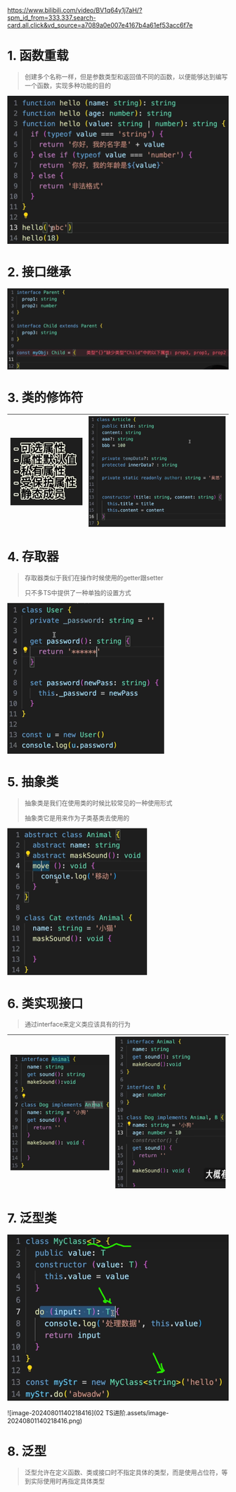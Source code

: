 https://www.bilibili.com/video/BV1q64y1j7aH/?spm_id_from=333.337.search-card.all.click&vd_source=a7089a0e007e4167b4a61ef53acc6f7e

# 1. 函数重载

> 创建多个名称一样，但是参数类型和返回值不同的函数，以便能够达到编写一个函数，实现多种功能的目的

<img src="02 TS进阶.assets/image-20240801133555975.png" alt="image-20240801133555975" style="zoom:50%;" />

# 2. 接口继承

<img src="02 TS进阶.assets/image-20240801133732137.png" alt="image-20240801133732137" style="zoom:50%;" />

# 3. 类的修饰符

| <img src="02 TS进阶.assets/image-20240801133825725.png" alt="image-20240801133825725" style="zoom:50%;" /> | <img src="02 TS进阶.assets/image-20240801134319163.png" alt="image-20240801134319163" style="zoom: 50%;" /> |
| ------------------------------------------------------------ | ------------------------------------------------------------ |

# 4. 存取器

> 存取器类似于我们在操作时候使用的getter跟setter
>
> 只不多TS中提供了一种单独的设置方式

<img src="02 TS进阶.assets/image-20240801134641406.png" alt="image-20240801134641406" style="zoom:50%;" />

# 5. 抽象类

> 抽象类是我们在使用类的时候比较常见的一种使用形式
>
> 抽象类它是用来作为子类基类去使用的

<img src="02 TS进阶.assets/image-20240801135201258.png" alt="image-20240801135201258" style="zoom:50%;" />

# 6. 类实现接口

> 通过interface来定义类应该具有的行为

| <img src="02 TS进阶.assets/image-20240801135514847.png" alt="image-20240801135514847" style="zoom:50%;" /> | <img src="02 TS进阶.assets/image-20240801135638045.png" alt="image-20240801135638045" style="zoom:50%;" /> |
| ------------------------------------------------------------ | ------------------------------------------------------------ |

# 7. 泛型类

<img src="02 TS进阶.assets/image-20240801140149656.png" alt="image-20240801140149656" style="zoom:67%;" />

![image-20240801140218416](02 TS进阶.assets/image-20240801140218416.png)

# 8. 泛型

> 泛型允许在定义函数、类或接口时不指定具体的类型，而是使用占位符，等到实际使用时再指定具体类型